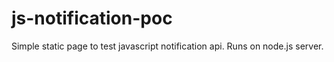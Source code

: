 # js-notification-poc
Simple static page to test javascript notification api. Runs on node.js server.

